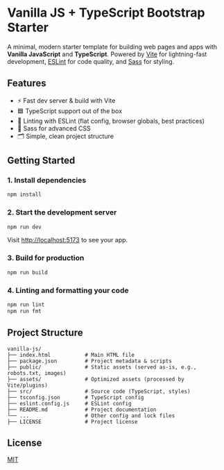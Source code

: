 # Vanilla JS + TypeScript Bootstrap Starter

A minimal, modern starter template for building web pages and apps with **Vanilla JavaScript** and **TypeScript**. Powered by [Vite](https://vitejs.dev/) for lightning-fast development, [ESLint](https://eslint.org/) for code quality, and [Sass](https://sass-lang.com/) for styling.


## Features
- ⚡️ Fast dev server & build with Vite
- 🟦 TypeScript support out of the box
- 🧹 Linting with ESLint (flat config, browser globals, best practices)
- 🎨 Sass for advanced CSS
- 🗂 Simple, clean project structure


## Getting Started

### 1. Install dependencies
```sh
npm install
```

### 2. Start the development server
```sh
npm run dev
```
Visit [http://localhost:5173](http://localhost:5173) to see your app.

### 3. Build for production
```sh
npm run build
```

### 4. Linting and formatting your code
```sh
npm run lint
npm run fmt
```

## Project Structure

```
vanilla-js/
├── index.html           # Main HTML file
├── package.json         # Project metadata & scripts
├── public/              # Static assets (served as-is, e.g., robots.txt, images)
├── assets/              # Optimized assets (processed by Vite/plugins)
├── src/                 # Source code (TypeScript, styles)
├── tsconfig.json        # TypeScript config
├── eslint.config.js     # ESLint config
├── README.md            # Project documentation
└── ...                  # Other config and lock files
├── LICENSE              # Project license
```


## License
[MIT](./LICENSE)